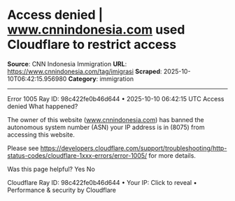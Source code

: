 # Access denied | www.cnnindonesia.com used Cloudflare to restrict access

**Source**: CNN Indonesia Immigration
**URL**: https://www.cnnindonesia.com/tag/imigrasi
**Scraped**: 2025-10-10T06:42:15.956980
**Category**: immigration

---

Error 1005 Ray ID: 98c422fe0b46d644 • 2025-10-10 06:42:15 UTC
Access denied
What happened?

The owner of this website (www.cnnindonesia.com) has banned the autonomous system number (ASN) your IP address is in (8075) from accessing this website.

Please see https://developers.cloudflare.com/support/troubleshooting/http-status-codes/cloudflare-1xxx-errors/error-1005/ for more details.

Was this page helpful? Yes No

Cloudflare Ray ID: 98c422fe0b46d644 • Your IP: Click to reveal • Performance & security by Cloudflare
